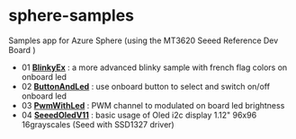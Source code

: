 # sphere-samples

Samples app for Azure Sphere (using the MT3620 Seeed Reference Dev Board )

* 01 __[BlinkyEx](./BlinkyEx/)__ : a more advanced blinky sample with french flag colors on onboard led
* 02 __[ButtonAndLed](./ButtonAndLed/)__ : use onboard button to select and switch on/off onboard led
* 03 __[PwmWithLed](./PwmWithLed/)__ : PWM channel to modulated on board led brightness
* 04 __[SeeedOledV11](./SeedOledV11)__ : basic usage of  Oled i2c display 1.12" 96x96 16grayscales (Seed with SSD1327 driver)
